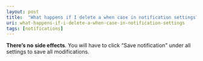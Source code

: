 ```yaml
---
layout: post
title:  "What happens if I delete a when case in notification settings?"
uri: what-happens-if-i-delete-a-when-case-in-notification-settings
tags: [notifications]
---
```


**There’s no side effects**. You will have to click “Save notification” under all settings to save all modifications.
